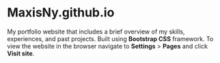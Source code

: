 # MaxisNy.github.io
My portfolio website that includes a brief overview of my skills, experiences, and past projects. Built using **Bootstrap CSS** framework.
To view the website in the browser navigate to **Settings** > **Pages** and click **Visit site**.
